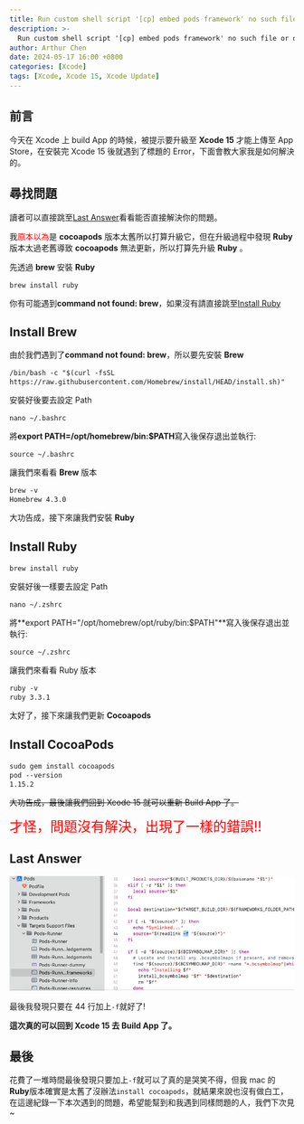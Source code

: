 ```yaml
---
title: Run custom shell script '[cp] embed pods framework' no such file or directory
description: >-
  Run custom shell script '[cp] embed pods framework' no such file or directory | Xcode update Error | Xcode 15 Error
author: Arthur Chen
date: 2024-05-17 16:00 +0800
categories: [Xcode]
tags: [Xcode, Xcode 15, Xcode Update]
---
```


## 前言

今天在 Xcode 上 build App 的時候，被提示要升級至 **Xcode 15** 才能上傳至 App Store，在安裝完 Xcode 15 後就遇到了標題的 Error，下面會教大家我是如何解決的。

## 尋找問題

讀者可以直接跳至[Last Answer](#last-answer)看看能否直接解決你的問題。

我<font color="red">原本以為</font>是 **cocoapods** 版本太舊所以打算升級它，但在升級過程中發現 **Ruby** 版本太過老舊導致 **cocoapods** 無法更新，所以打算先升級 **Ruby** 。

先透過 **brew** 安裝 **Ruby**

```console
brew install ruby
```

你有可能遇到**command not found: brew**，如果沒有請直接跳至[Install Ruby](#install-ruby)

## Install Brew

由於我們遇到了**command not found: brew**，所以要先安裝 **Brew**

```console
/bin/bash -c "$(curl -fsSL https://raw.githubusercontent.com/Homebrew/install/HEAD/install.sh)"
```

安裝好後要去設定 Path

```console
nano ~/.bashrc
```

將**export PATH=/opt/homebrew/bin:$PATH**寫入後保存退出並執行:

```console
source ~/.bashrc
```

讓我們來看看 **Brew** 版本

```console
brew -v
Homebrew 4.3.0
```

大功告成，接下來讓我們安裝 **Ruby**

## Install Ruby

```console
brew install ruby
```

安裝好後一樣要去設定 Path

```console
nano ~/.zshrc
```

將**export PATH="/opt/homebrew/opt/ruby/bin:$PATH"**寫入後保存退出並執行:

```console
source ~/.zshrc
```

讓我們來看看 Ruby 版本

```console
ruby -v
ruby 3.3.1
```

太好了，接下來讓我們更新 **Cocoapods**

## Install CocoaPods

```console
sudo gem install cocoapods
pod --version
1.15.2
```

~~大功告成，最後讓我們回到 Xcode 15 就可以重新 Build App 了。~~

<font size=5 color="red">
才怪，問題沒有解決，出現了一樣的錯誤!!
</font>

## Last Answer

![Alt](assets/img/post-img/xcode-bug.png)

最後我發現只要在 44 行加上`-f`就好了!

**這次真的可以回到 Xcode 15 去 Build App 了。**

## 最後

花費了一堆時間最後發現只要加上`-f`就可以了真的是哭笑不得，但我 mac 的**Ruby**版本確實是太舊了沒辦法`install cocoapods`，就結果來說也沒有做白工，在這邊紀錄一下本次遇到的問題，希望能幫到和我遇到同樣問題的人，我們下次見~
